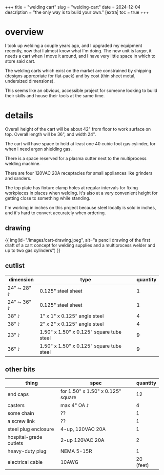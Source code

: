 +++
title = "welding cart"
slug = "welding-cart"
date = 2024-12-04
description = "the only way is to build your own."
[extra]
  toc = true
+++

# overview
I took up welding a couple years ago, and I upgraded my equipment recently, now that I almost know what I'm doing. The new unit is larger, it needs a cart when I move it around, and I have very little space in which to store said cart.

The welding carts which exist on the market are constrained by shipping (designs appropriate for flat-pack) and by cost (thin sheet metal, undersized dimensions).

This seems like an obvious, accessible project for someone looking to build their skills and house their tools at the same time.

# details
Overall height of the cart will be about 42" from floor to work surface on top. Overall length will be 36", and width 24".

The cart will have space to hold at least one 40 cubic foot gas cylinder, for when I need argon shielding gas.

There is a space reserved for a plasma cutter next to the multiprocess welding machine.

There are four 120VAC 20A receptacles for small appliances like grinders and sanders.

The top plate has fixture clamp holes at regular intervals for fixing workpieces in places when welding. It's also at a very convenient height for getting close to something while standing.

I'm working in inches on this project because steel locally is sold in inches, and it's hard to convert accurately when ordering.

## drawing
{{ img(id="/images/cart-drawing.jpeg", alt="a pencil drawing of the first draft of a cart concept for welding supplies and a multiprocess welder and up to two gas cylinders") }}

## cutlist
<table><thead>
  <tr>
    <th>dimension</th>
    <th>type</th>
    <th>quantity</th>
  </tr></thead>
<tbody>
  <tr>
    <td>24" ⥊ 28" ⥌</td>
    <td>0.125" steel sheet</td>
    <td>1</td>
  </tr>
  <tr>
    <td>24" ⥊ 36" ⥌</td>
    <td>0.125" steel sheet</td>
    <td>1</td>
  </tr>
  <tr>
    <td>38" ⥌</td>
    <td>1" x 1" x 0.125" angle steel</td>
    <td>4</td>
  </tr>
  <tr>
    <td>38" ⥌</td>
    <td>2" x 2" x 0.125" angle steel</td>
    <td>4</td>
  </tr>
  <tr>
    <td>23" ⥌</td>
    <td>1.50" x 1.50" x 0.125" square tube steel</td>
    <td>9</td>
  </tr>
  <tr>
    <td>36" ⥌</td>
    <td>1.50" x 1.50" x 0.125" square tube steel</td>
    <td>9</td>
  </tr>
</tbody></table>

## other bits
<table><thead>
  <tr>
    <th>thing</th>
    <th>spec</th>
    <th>quantity</th>
  </tr></thead>
<tbody>
  <tr>
    <td>end caps</td>
    <td>for 1.50" x 1.50" x 0.125" square</td>
    <td>12</td>
  </tr>
  <tr>
    <td>casters</td>
    <td>max 4" OA ⥌</td>
    <td>4</td>
  </tr>
  <tr>
    <td>some chain</td>
    <td>??</td>
    <td>1</td>
  </tr>
  <tr>
    <td>a screw link</td>
    <td>??</td>
    <td>1</td>
  </tr>
  <tr>
    <td>steel plug enclosure</td>
    <td>4-up, 120VAC 20A</td>
    <td>1</td>
  </tr>
  <tr>
    <td>hospital-grade outlets</td>
    <td>2-up 120VAC 20A</td>
    <td>2</td>
  </tr>
  <tr>
    <td>heavy-duty plug</td>
    <td>NEMA 5-15R</td>
    <td>1</td>
  </tr>
  <tr>
    <td>electrical cable</td>
    <td>10AWG</td>
    <td>20 (feet)</td>
  </tr>
</tbody></table>